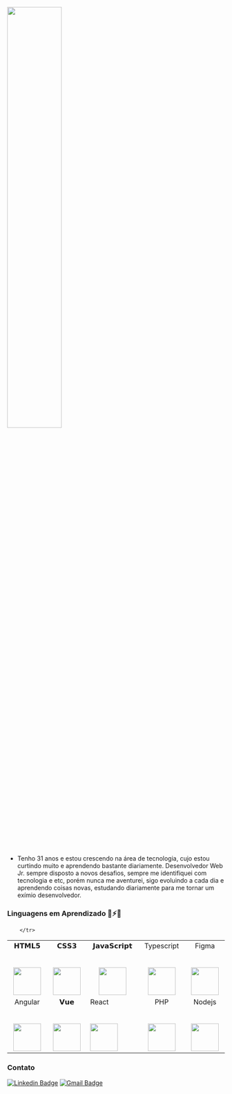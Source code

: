 <!--

**hudshowdr90/hudshowdr90** is a  _special_ ✨ repository because its `README.md` (this file) appears on your GitHub profile.

Here are some ideas to get you started:

- 🔭 I’m currently working on ...
- 🌱 I’m currently learning ...
- 👯 I’m looking to collaborate on ...
- 🤔 I’m looking for help with ...
- 
- 📫 How to reach me: ...
- 😄 Pronouns: ...
-  Fun fact: ...
-->

<p align="left"><img width=50% src="https://scontent.fqnv4-1.fna.fbcdn.net/v/t1.6435-9/79841762_2534247109977832_3615111970618867712_n.jpg?_nc_cat=102&ccb=1-3&_nc_sid=84a396&_nc_ohc=Pd2nMDfPSKgAX-SjfYj&tn=boaN4vYeF1veoTOP&_nc_ht=scontent.fqnv4-1.fna&oh=57321cc56fb53dfc4d91ee43e6a2a1dc&oe=612DDC68"></p>

- Tenho 31 anos e estou crescendo na área de tecnologia, cujo estou curtindo muito e aprendendo bastante diariamente.
Desenvolvedor Web Jr. sempre disposto a novos desafios, sempre me identifiquei com tecnologia e etc, porém nunca me aventurei, sigo evoluindo a cada dia e aprendendo coisas novas, estudando diariamente para me tornar um exímio desenvolvedor.

### Linguagens em Aprendizado 🤔⚡🔭


<table>
  <tbody>
    <tr valign="top">
      <td width="10%" align="center">
        <span>𝗛𝗧𝗠𝗟𝟱</span><br><br><br>
        <img height="64px" src="https://cdn.svgporn.com/logos/html-5.svg">
      </td>
      <td width="10%" align="center">
        <span>𝗖𝗦𝗦𝟯</span><br><br><br>
        <img height="64px" src="https://cdn.svgporn.com/logos/css-3.svg">
      </td>
      <td width="10%" align="center">
        <span>𝗝𝗮𝘃𝗮𝗦𝗰𝗿𝗶𝗽𝘁</span><br><br><br>
        <img height="64px" src="https://cdn.svgporn.com/logos/javascript.svg">
      </td>
         <td width="10%" align="center">
        <span>Typescript</span><br><br><br>
        <img height="64px" src="https://cdn.svgporn.com/logos/typescript.svg">
      </td>
        <td width="10%" align="center">
        <span>Figma</span><br><br><br>
        <img height="64px" src="https://cdn.svgporn.com/logos/figma.svg">
      </td>
    <tr valign="top">
      <td width="10%" align="center">
        <span>Angular</span><br><br><br>
        <img height="64px" src="https://cdn.svgporn.com/logos/angular.svg">
      </td>
       <td width="10%" align="center">
        <span>𝗩𝘂𝗲</span><br><br><br>
        <img height="64px" src="https://cdn.svgporn.com/logos/vue.svg">
      </td>
       <td width="10% align="center"
        <span>React</span><br><br><br>
        <img height="64px" src="https://img.icons8.com/ultraviolet/2x/react.png">
      </td> 
          <td width="10%" align="center">
        <span>PHP</span><br><br><br>
        <img height="64px" src="https://cdn.svgporn.com/logos/php.svg">
      </td>                                                                                                                                                     
      <td width="10%" align="center">
        <span>Nodejs</span><br><br><br>
        <img height="64px" src="https://cdn.svgporn.com/logos/nodejs.svg">
      </td>
                                                                      
        </tr>
  </tbody>
</table>

### Contato

[![Linkedin Badge](https://img.shields.io/badge/-HudsonKennedy-blue?style=flat-square&logo=Linkedin&logoColor=white&link=https://www.linkedin.com/in/hudson-kennedy-809720127/)](https://www.linkedin.com/in/hudson-kennedy-809720127/) [![Gmail Badge](https://img.shields.io/badge/-hudsonhugo90@gmail.com-c14438?style=flat-square&logo=Gmail&logoColor=white&link=mailto:hudsonhugo90@gmail.com)](mailto:hudsonhugo90@gmail.com) 
